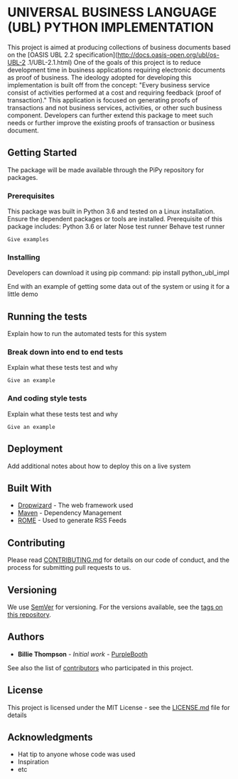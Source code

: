 # UNIVERSAL BUSINESS LANGUAGE (UBL) PYTHON IMPLEMENTATION

This project is aimed at producing collections of business documents based on
 the [OASIS UBL 2.2 specification](http://docs.oasis-open.org/ubl/os-UBL-2
 .1/UBL-2.1.html)
 One of the goals of this project is to reduce development time in business
 applications requiring electronic documents as proof of business. The
 ideology adopted for developing this implementation is built off from the
 concept:
 "Every business service consist of activities performed at a cost and
requiring feedback (proof of transaction)."
This application is focused on generating proofs of transactions and not
business services, activities, or other such business component. Developers
can further extend this package to meet such needs or further improve the
existing proofs of transaction or business document.

## Getting Started

The package will be made available through the PiPy repository for packages.

### Prerequisites

This package was built in Python 3.6 and tested on a Linux installation.
Ensure the dependent packages or tools are installed. Prerequisite of this
package includes:
Python 3.6 or later
Nose test runner
Behave test runner

```
Give examples
```

### Installing

Developers can download it using pip command:
pip install python_ubl_impl


End with an example of getting some data out of the system or using it for a little demo

## Running the tests

Explain how to run the automated tests for this system

### Break down into end to end tests

Explain what these tests test and why

```
Give an example
```

### And coding style tests

Explain what these tests test and why

```
Give an example
```

## Deployment

Add additional notes about how to deploy this on a live system

## Built With

* [Dropwizard](http://www.dropwizard.io/1.0.2/docs/) - The web framework used
* [Maven](https://maven.apache.org/) - Dependency Management
* [ROME](https://rometools.github.io/rome/) - Used to generate RSS Feeds

## Contributing

Please read [CONTRIBUTING.md](https://gist.github.com/PurpleBooth/b24679402957c63ec426) for details on our code of conduct, and the process for submitting pull requests to us.

## Versioning

We use [SemVer](http://semver.org/) for versioning. For the versions available, see the [tags on this repository](https://github.com/your/project/tags).

## Authors

* **Billie Thompson** - *Initial work* - [PurpleBooth](https://github.com/PurpleBooth)

See also the list of [contributors](https://github.com/your/project/contributors) who participated in this project.

## License

This project is licensed under the MIT License - see the [LICENSE.md](LICENSE.md) file for details

## Acknowledgments

* Hat tip to anyone whose code was used
* Inspiration
* etc


